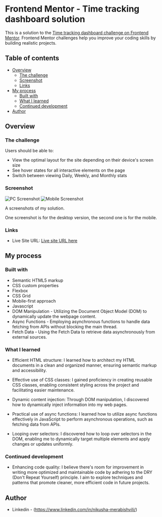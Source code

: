 # Frontend Mentor - Time tracking dashboard solution

This is a solution to the [Time tracking dashboard challenge on Frontend Mentor](https://www.frontendmentor.io/challenges/time-tracking-dashboard-UIQ7167Jw). Frontend Mentor challenges help you improve your coding skills by building realistic projects. 

## Table of contents

- [Overview](#overview)
  - [The challenge](#the-challenge)
  - [Screenshot](#screenshot)
  - [Links](#links)
- [My process](#my-process)
  - [Built with](#built-with)
  - [What I learned](#what-i-learned)
  - [Continued development](#continued-development)
- [Author](#author)

## Overview

### The challenge

Users should be able to:

- View the optimal layout for the site depending on their device's screen size
- See hover states for all interactive elements on the page
- Switch between viewing Daily, Weekly, and Monthly stats

### Screenshot

![PC Screenshot](./Screenshot%202024-04-28%20101012%20PC.png)
![Mobile Screenshot](./Screenshot%202024-04-28%20100858%20Mobile.png)

A screenshots of my solution.

One screenshot is for the desktop version, the second one is for the mobile.

### Links

- Live Site URL: [Live site URL here](https://radhd.github.io/time-tracking-dashboard/)

## My process

### Built with

- Semantic HTML5 markup
- CSS custom properties
- Flexbox
- CSS Grid
- Mobile-first approach
- Javascript
- DOM Manipulation - Utilizing the Document Object Model (DOM) to dynamically update the webpage content.
- Async Functions - Employing asynchronous functions to handle data fetching from APIs without blocking the main thread.
- Fetch Data - Using the Fetch Data to retrieve data asynchronously from external sources.

### What I learned

- Efficient HTML structure: I learned how to architect my HTML documents in a clean and organized manner, ensuring semantic markup and accessibility.

- Effective use of CSS classes: I gained proficiency in creating reusable CSS classes, enabling consistent styling across the project and facilitating easier maintenance.

- Dynamic content injection: Through DOM manipulation, I discovered how to dynamically inject information into my web pages.

- Practical use of async functions: I learned how to utilize async functions effectively in JavaScript to perform asynchronous operations, such as fetching data from APIs.

- Looping over selectors: I discovered how to loop over selectors in the DOM, enabling me to dynamically target multiple elements and apply changes or updates uniformly.


### Continued development

- Enhancing code quality: I believe there's room for improvement in writing more optimized and maintainable code by adhering to the DRY (Don't Repeat Yourself) principle. I aim to explore techniques and patterns that promote cleaner, more efficient code in future projects.

## Author

- Linkedin - (https://www.linkedin.com/in/nikusha-merabishvili/)

